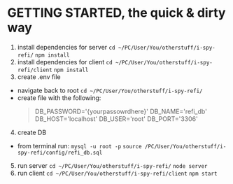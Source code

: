 # GETTING STARTED, the quick & dirty way
 1. install dependencies for server
  ``` cd ~/PC/User/You/otherstuff/i-spy-refi/ ```
  ``` npm install ```
 2. install dependencies for client
  ``` cd ~/PC/User/You/otherstuff/i-spy-refi/client ```
  ``` npm install ```
 3. create .env file
  * navigate back to root
    ``` cd ~/PC/User/You/otherstuff/i-spy-refi/ ```
  * create file with the following: 
    > DB_PASSWORD='{yourpassowrdhere}'
    > DB_NAME='refi_db'
    > DB_HOST='localhost'
    > DB_USER='root'
    > DB_PORT='3306'
 4. create DB
  * from terminal run:
    ``` mysql -u root -p ```
    ``` source /PC/User/You/otherstuff/i-spy-refi/config/refi_db.sql ```
 5. run server
  ``` cd ~/PC/User/You/otherstuff/i-spy-refi/ ```
  ``` node server ```
 6. run client
  ``` cd ~/PC/User/You/otherstuff/i-spy-refi/client ```
  ``` npm start ```